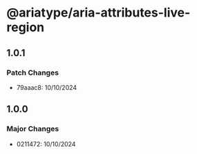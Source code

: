 # @ariatype/aria-attributes-live-region

## 1.0.1

### Patch Changes

- 79aaac8: 10/10/2024

## 1.0.0

### Major Changes

- 0211472: 10/10/2024
